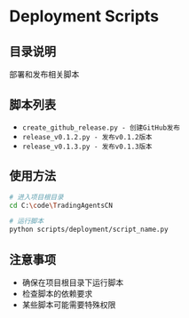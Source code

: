 # Deployment Scripts

## 目录说明

部署和发布相关脚本

## 脚本列表

- `create_github_release.py - 创建GitHub发布`
- `release_v0.1.2.py - 发布v0.1.2版本`
- `release_v0.1.3.py - 发布v0.1.3版本`

## 使用方法

```bash
# 进入项目根目录
cd C:\code\TradingAgentsCN

# 运行脚本
python scripts/deployment/script_name.py
```

## 注意事项

- 确保在项目根目录下运行脚本
- 检查脚本的依赖要求
- 某些脚本可能需要特殊权限
